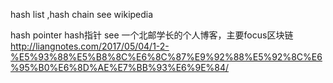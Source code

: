 hash list ,hash chain see wikipedia

hash pointer hash指针
see 一个北邮学长的个人博客，主要focus区块链
http://liangnotes.com/2017/05/04/1-2-%E5%93%88%E5%B8%8C%E6%8C%87%E9%92%88%E5%92%8C%E6%95%B0%E6%8D%AE%E7%BB%93%E6%9E%84/